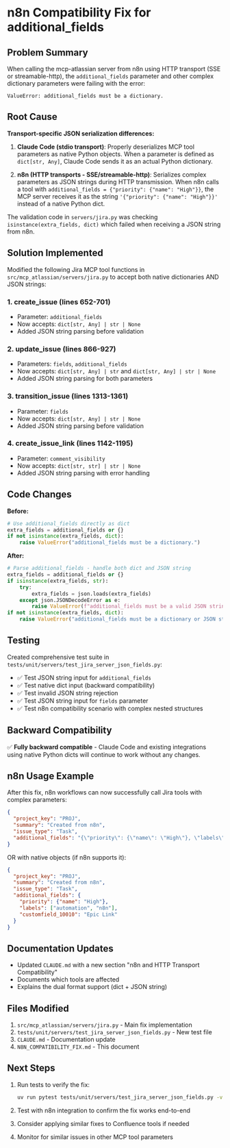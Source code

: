 # n8n Compatibility Fix for additional_fields

## Problem Summary

When calling the mcp-atlassian server from n8n using HTTP transport (SSE or streamable-http), the `additional_fields` parameter and other complex dictionary parameters were failing with the error:

```
ValueError: additional_fields must be a dictionary.
```

## Root Cause

**Transport-specific JSON serialization differences:**

1. **Claude Code (stdio transport)**: Properly deserializes MCP tool parameters as native Python objects. When a parameter is defined as `dict[str, Any]`, Claude Code sends it as an actual Python dictionary.

2. **n8n (HTTP transports - SSE/streamable-http)**: Serializes complex parameters as JSON strings during HTTP transmission. When n8n calls a tool with `additional_fields = {"priority": {"name": "High"}}`, the MCP server receives it as the string `'{"priority": {"name": "High"}}'` instead of a native Python dict.

The validation code in `servers/jira.py` was checking `isinstance(extra_fields, dict)` which failed when receiving a JSON string from n8n.

## Solution Implemented

Modified the following Jira MCP tool functions in `src/mcp_atlassian/servers/jira.py` to accept both native dictionaries AND JSON strings:

### 1. **create_issue** (lines 652-701)
- Parameter: `additional_fields`
- Now accepts: `dict[str, Any] | str | None`
- Added JSON string parsing before validation

### 2. **update_issue** (lines 866-927)
- Parameters: `fields`, `additional_fields`
- Now accepts: `dict[str, Any] | str` and `dict[str, Any] | str | None`
- Added JSON string parsing for both parameters

### 3. **transition_issue** (lines 1313-1361)
- Parameter: `fields`
- Now accepts: `dict[str, Any] | str | None`
- Added JSON string parsing before validation

### 4. **create_issue_link** (lines 1142-1195)
- Parameter: `comment_visibility`
- Now accepts: `dict[str, str] | str | None`
- Added JSON string parsing with error handling

## Code Changes

**Before:**
```python
# Use additional_fields directly as dict
extra_fields = additional_fields or {}
if not isinstance(extra_fields, dict):
    raise ValueError("additional_fields must be a dictionary.")
```

**After:**
```python
# Parse additional_fields - handle both dict and JSON string
extra_fields = additional_fields or {}
if isinstance(extra_fields, str):
    try:
        extra_fields = json.loads(extra_fields)
    except json.JSONDecodeError as e:
        raise ValueError(f"additional_fields must be a valid JSON string or dictionary: {e}")
if not isinstance(extra_fields, dict):
    raise ValueError("additional_fields must be a dictionary or JSON string.")
```

## Testing

Created comprehensive test suite in `tests/unit/servers/test_jira_server_json_fields.py`:

- ✅ Test JSON string input for `additional_fields`
- ✅ Test native dict input (backward compatibility)
- ✅ Test invalid JSON string rejection
- ✅ Test JSON string input for `fields` parameter
- ✅ Test n8n compatibility scenario with complex nested structures

## Backward Compatibility

✅ **Fully backward compatible** - Claude Code and existing integrations using native Python dicts will continue to work without any changes.

## n8n Usage Example

After this fix, n8n workflows can now successfully call Jira tools with complex parameters:

```json
{
  "project_key": "PROJ",
  "summary": "Created from n8n",
  "issue_type": "Task",
  "additional_fields": "{\"priority\": {\"name\": \"High\"}, \"labels\": [\"automation\", \"n8n\"], \"customfield_10010\": \"Epic Link\"}"
}
```

OR with native objects (if n8n supports it):

```json
{
  "project_key": "PROJ",
  "summary": "Created from n8n",
  "issue_type": "Task",
  "additional_fields": {
    "priority": {"name": "High"},
    "labels": ["automation", "n8n"],
    "customfield_10010": "Epic Link"
  }
}
```

## Documentation Updates

- Updated `CLAUDE.md` with a new section "n8n and HTTP Transport Compatibility"
- Documents which tools are affected
- Explains the dual format support (dict + JSON string)

## Files Modified

1. `src/mcp_atlassian/servers/jira.py` - Main fix implementation
2. `tests/unit/servers/test_jira_server_json_fields.py` - New test file
3. `CLAUDE.md` - Documentation update
4. `N8N_COMPATIBILITY_FIX.md` - This document

## Next Steps

1. Run tests to verify the fix:
   ```bash
   uv run pytest tests/unit/servers/test_jira_server_json_fields.py -v
   ```

2. Test with n8n integration to confirm the fix works end-to-end

3. Consider applying similar fixes to Confluence tools if needed

4. Monitor for similar issues in other MCP tool parameters
